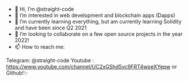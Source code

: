 - 👋 Hi, I’m @straight-code
- 👀 I’m interested in web development and blockchain apps (Dapps) 
- 🌱 I’m currently learning everything, but am currently learning Solidity and have been since Q2 2021
- 💞️ I’m looking to collaborate on a few open source projects in the year 2022! 
- 📫 How to reach me:


Telegram: @straight-code
Youtube : https://www.youtube.com/channel/UC2xGShd5vc9FRT4wpeXYepw
or Github!✨

